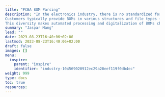 ```yaml
---
title: "PCBA BOM Parsing"
description: "In the electronics industry, there is no standardized format for Bills of Materials (BOMs) for Printed Circuit Board Assemblies (PCBAs).​
Customers typically provide BOMs in various structures and file types (e.g., Excel, CSV, PDF), often tailored to their internal processes.​
This diversity makes automated processing and digitalization of BOMs challenging."
summary: "Jaspar Mang"
lead: ""
date: 2023-08-23T16:40:06+02:00
lastmod: 2023-08-23T16:40:06+02:00
draft: false
images: []
menu:
  inspire:
    parent: "inspire"
    identifier: "industry-104569020912ec29a20eef119f0db4ec"
weight: 999
type: docs
toc: true
resources:
---
```

